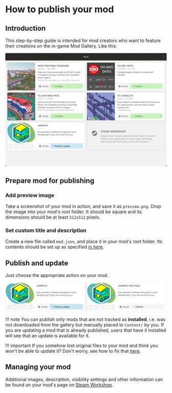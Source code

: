 # How to publish your mod

## Introduction

This step-by-step guide is intended for mod creators who want to feature their creations on the in-game Mod Gallery. Like this:

![introduction-image](../../images/how-to-publish-your-mod/introduction.png)

## Prepare mod for publishing

### Add preview image

Take a screenshot of your mod in action, and save it as `preview.png`. Drop the image into your mod's root folder. It should be square and its dimensions should be at least `512x512` pixels.

### Set custom title and description

Create a new file called `mod.json`, and place it in your mod's root folder. Its contents should be set up as specified [in here](./mod.json.md).

## Publish and update

Just choose the appropriate action on your mod.

![publish-and-update-image](../../images/how-to-publish-your-mod/publish-and-update.png)

!!! note
You can publish only mods that are not tracked as **installed**, i.e. was not downloaded from the gallery but manually placed to `Content/` by you. If you are updating a mod that is already published, users that have it installed will see that an update is available for it.

!!! important
If you somehow lost original files to your mod and think you won't be able to update it? Don't worry, see how to fix that [here](./mod.json.md#publishedfileid).

## Managing your mod

Additional images, description, visibility settings and other information can be found on your mod's page on [Steam Workshop](https://steamcommunity.com/app/732050/workshop/).
